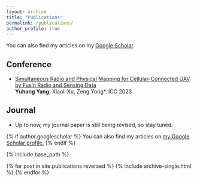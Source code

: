 ```yaml
---
layout: archive
title: "Publications"
permalink: /publications/
author_profile: true
---
```


  You can also find my articles on my [Google Scholar](https://scholar.google.com/citations?user=qIDX9aoAAAA).

## Conference
* [Simultaneous Radio and Physical Mapping
for Cellular-Connected UAV by Fusin
Radio and Sensing Data](..//files/a238-yang%20final.pdf)\
  **Yuhang Yang**, Xiaoli Xu, Zeng Yong*. ICC 2023

## Journal
* Up to now, my journal paper is still being revised, so stay tuned.



{% if author.googlescholar %}
  You can also find my articles on <u><a href="{{author.googlescholar}}">my Google Scholar profile</a>.</u>
{% endif %}

{% include base_path %}

{% for post in site.publications reversed %}
  {% include archive-single.html %}
{% endfor %}







